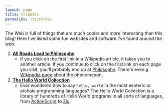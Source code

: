```yaml
---
layout: page
title: Trinkets
permalink: /trinkets/
---
```

The Web is full of things that are much cooler and more interesting than this blog! Here I've listed some fun websites and software I've found around the web.
1. [**All Roads Lead to Philosophy**](https://www.xefer.com/wikipedia)
    - If you click on the first link in a Wikipedia article, it takes you to another article. If you continue to click on the first link on each page you visit, you'll probably end up at [Philosophy](https://en.wikipedia.org/wiki/Philosophy). There's even [a Wikipedia page](https://en.wikipedia.org/wiki/Wikipedia:Getting_to_Philosophy) about the phenomenon.
2. [**The Hello World Collection**](http://helloworldcollection.de/)
    - Ever wondered how to say `hello, world` in the most esoteric or archaic programming languages? The Hello World Collection is a library of hundreds of Hello World programs in all sorts of languages, from [ActionScript](http://helloworldcollection.de/#ActionScript%C2%A03.0) to [Zig](http://helloworldcollection.de/#Zig).
